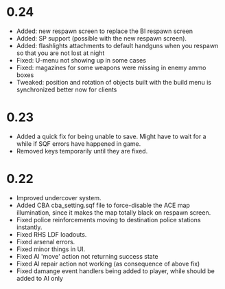 # 0.24
- Added: new respawn screen to replace the BI respawn screen
- Added: SP support (possible with the new respawn screen).
- Added: flashlights attachments to default handguns when you respawn so that you are not lost at night
- Fixed: U-menu not showing up in some cases
- Fixed: magazines for some weapons were missing in enemy ammo boxes
- Tweaked: position and rotation of objects built with the build menu is synchronized better now for clients

# 0.23
- Added a quick fix for being unable to save. Might have to wait for a while if SQF errors have happened in game.
- Removed keys temporarily until they are fixed.

# 0.22
- Improved undercover system.
- Added CBA cba_setting.sqf file to force-disable the ACE map illumination, since it makes the map totally black on respawn screen.
- Fixed police reinforcements moving to destination police stations instantly.
- Fixed RHS LDF loadouts.
- Fixed arsenal errors.
- Fixed minor things in UI.
- Fixed AI 'move' action not returning success state
- Fixed AI repair action not working (as consequence of above fix)
- Fixed damange event handlers being added to player, while should be added to AI only